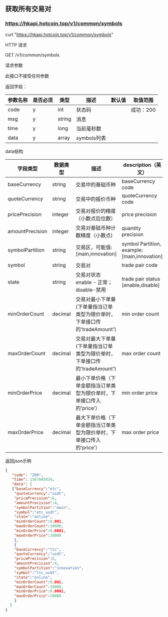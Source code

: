 ## 获取所有交易对
### https://hkapi.hotcoin.top/v1/common/symbols
curl "https://hkapi.hotcoin.top/v1/common/symbols"

HTTP 请求

GET /v1/common/symbols

请求参数

此接口不接受任何参数

返回字段：

参数名称|是否必须|类型|描述|默认值|取值范围
------------- | ------------- |  ------------- | ------------- |  ------------- | -------------
code|y|int|状态码||成功：200
msg|y|string|消息||
time|y|long|当前毫秒数||
data|y|array|symbols列表||


data结构

字段类型|数据类型|描述|description（英文）
------------- | ------------- |  ------------- | ------------
baseCurrency|string|交易中的基础币种|baseCurrency code
quoteCurrency|string|交易中的报价币种|quoteCurrency code
pricePrecision|integer|交易对报价的精度（小数点后位数）|price precision
amountPrecision|integer|交易对基础币种计数精度（小数点)|quantity precision
symbolPartition|string|交易区，可能值: [main,innovation]|symbol Partition, example:[main,innovation]
symbol|string|交易对|trade pair code
state|string|交易对状态 enable - 正常；disable-禁用|trade pair status [enable,disable]
minOrderCount|decimal|交易对最小下单量 (下单量指当订单类型为限价单时，下单接口传的'tradeAmount')|min order count
maxOrderCount|decimal|交易对最大下单量 (下单量指当订单类型为限价单时，下单接口传的'tradeAmount')|max order count
minOrderPrice|decimal|最小下单价格（下单金额指当订单类型为限价单时，下单接口传入的‘price’）|min order price
maxOrderPrice|decimal|最大下单价格（下单金额指当订单类型为限价单时，下单接口传入的‘price’）|max order price



返回json示例

```json
{
   "code": "200",
   "time": 1567045034,
   "data": [
   {"baseCurrency":"etc",
    "quoteCurrency":"usdt",
    "pricePrecision":6,
    "amountPrecision":4,
    "symbolPartition":"main",
    "symbol":"etc_usdt",
    "state":"online",
    "minOrderCount":0.001,
    "maxOrderCount":10000,
    "minOrderPrice":0.0001,
    "maxOrderPrice":10000
    },
    {
    "baseCurrency":"ltc",
    "quoteCurrency":"usdt",
    "pricePrecision":6,
    "amountPrecision":4,
    "symbolPartition":"innovation",
    "symbol":"ltc_usdt",
    "state":"online",
    "minOrderCount":0.001,
    "maxOrderCount":10000,
    "minOrderPrice":0.0001,
    "maxOrderPrice":10000
    }
  ]
}
```

